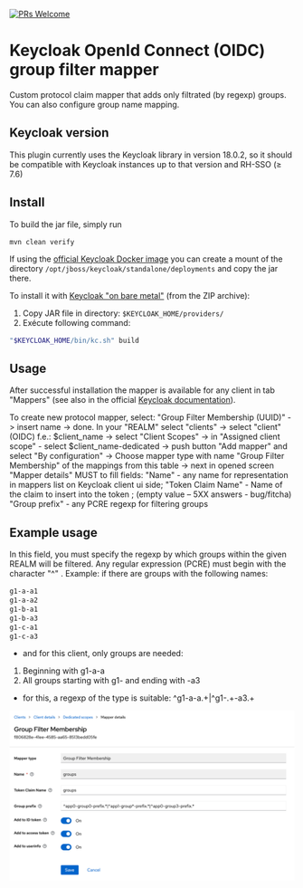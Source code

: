[![PRs Welcome](https://img.shields.io/badge/PRs-welcome-brightgreen.svg?style=flat-square)](https://github.com/mrDFX/keycloak-regex-filter-group-mapper/blob/main/CONTRIBUTING.md)

# Keycloak OpenId Connect (OIDC) group filter mapper

Custom protocol claim mapper that adds only filtrated (by regexp) groups. You can also configure group name mapping.

## Keycloak version

This plugin currently uses the Keycloak library in version 18.0.2, so it should be compatible with Keycloak instances up
to that version and RH-SSO (≥ 7.6)

## Install

To build the jar file, simply run

```
mvn clean verify
```

If using the [official Keycloak Docker image](https://www.keycloak.org/getting-started/getting-started-docker) you can create a mount of the directory
`/opt/jboss/keycloak/standalone/deployments` and copy the jar there.

To install it with [Keycloak "on bare metal"](https://www.keycloak.org/getting-started/getting-started-zip) (from the ZIP archive):
1. Copy JAR file in directory: `$KEYCLOAK_HOME/providers/`
2. Exécute following command:
```bash
"$KEYCLOAK_HOME/bin/kc.sh" build
```

## Usage

After successful installation the mapper is available for any client in tab "Mappers" (see also in the
official [Keycloak documentation](https://www.keycloak.org/docs/latest/server_admin/index.html#_protocol-mappers)).

To create new protocol mapper, select: "Group Filter Membership (UUID)" -> insert name -> done.
In your "REALM" select "clients" -> select "client"(OIDC) f.e.: $client_name -> select "Client Scopes" -> in "Assigned
client scope" - select $client_name-dedicated -> push button "Add mapper" and select "By configuration" -> Choose mapper
type with name "Group Filter Membership" of the mappings from this table -> next in opened screen "Mapper details" MUST
to fill fields:
"Name" - any name for representation in mappers list on Keycloak client ui side;
"Token Claim Name" - Name of the claim to insert into the token ; (empty value – 5XX answers - bug/fitcha)
"Group prefix" - any PCRE regexp for filtering groups

## Example usage

In this field, you must specify the regexp by which groups within the given REALM will be filtered.
Any regular expression (PCRE) must begin with the character "^" .
Example:
if there are groups with the following names:

```
g1-a-a1
g1-a-a2
g1-b-a1
g1-b-a3
g1-c-a1
g1-c-a3
```

- and for this client, only groups are needed:

1. Beginning with g1-a-a
2. All groups starting with g1- and ending with -a3

- for this, a regexp of the type is suitable:
  ^g1-a-a.+|^g1-.+-a3.+

![Addding Group Filter Membership mapper](Group-Filter-Membership-mapper.png "")
